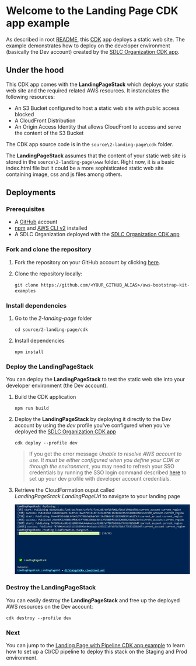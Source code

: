 # Welcome to the Landing Page CDK app example

As described in root [README](../../README.md), this [CDK](https://docs.aws.amazon.com/cdk/latest/guide/apps.html) app deploys a static web site. The example demonstrates how to deploy on the developer environment (basically the Dev account) created by the [SDLC Organization CDK app](../1-SDLC-organization/README.md).

## Under the hood

This CDK app comes with the **LandingPageStack** which deploys your static web site and the required related AWS resources. It instanciates the following resources:
* An S3 Bucket configured to host a static web site with public access blocked
* A CloudFront Distribution
* An Origin Access Identity that allows CloudFront to access and serve the content of the S3 Bucket

The CDK app source code is in the `source\2-landing-page\cdk` folder. 

The **LandingPageStack** assumes that the content of your static web site is stored in the `source\2-landing-page\www` folder. Right now, it is a basic index.html file but it could be a more sophisticated static web site containing image, css and js files among others.


## Deployments

### Prerequisites

* A [GitHub](https://github.com) account
* [npm](https://npmjs.org) and [AWS CLI v2](https://docs.aws.amazon.com/cli/latest/userguide/install-cliv2.html) installed
* A SDLC Organization deployed with the [SDLC Organization CDK app](../1-SDLC-organization/README.md)

### Fork and clone the repository

1. Fork the repository on your GitHub account by clicking [here](https://github.com/aws-samples/aws-bootstrap-kit-examples/fork).

2. Clone the repository locally:
    ```
    git clone https://github.com/<YOUR_GITHUB_ALIAS>/aws-bootstrap-kit-examples
    ```

### Install dependencies

1. Go to the *2-landing-page* folder

    ```
    cd source/2-landing-page/cdk
    ```

1. Install dependencies

    ```
    npm install
    ```

### Deploy the **LandingPageStack**

You can deploy the **LandingPageStack** to test the static web site into your developer environment (the Dev account).

1. Build the CDK application
    ```
    npm run build
    ```

1. Deploy the **LandingPageStack** by deploying it directly to the Dev account by using the *dev* profile you've configured when you've deployed the [SDLC Organization CDK app](../1-SDLC-organization/README.md)
    ```
    cdk deploy --profile dev
    ```

    > If you get the error message *Unable to resolve AWS account to use. It must be either configured when you define your CDK or through the environment*, you may need to refresh your SSO credentials by running the SSO login command described [here](../1-SDLC-organization/README.md#cdk-and-sso) to set up your dev profile with developer account credentials.

1. Retrieve the CloudFormation ouput called *LandingPageStack.LandingPageUrl* to navigate to your landing page

    ![The output of the cdk deploy command](../../doc/2-landing-page-cfnoutput.png)

### Destroy the **LandingPageStack**

You can easily destroy the **LandingPageStack** and free up the deployed AWS resources on the Dev account:
```
cdk destroy --profile dev
```

### Next

You can jump to the [Landing Page with Pipeline CDK app example](../3-landing-page-cicd) to learn how to set up a CI/CD pipeline to deploy this stack on the Staging and Prod environment.

